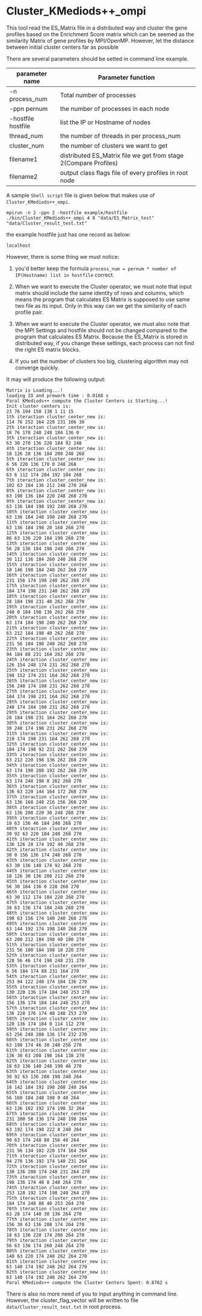 <a name="Cluster_KMediods++_ompi.doc"></a>
# Cluster_KMediods++_ompi #

This tool read the ES_Matrix file in a distributed way and 
cluster the gene profiles based on the Enrichment Score matrix 
which can be seemed as the similarity Matrix of gene profiles
by MPI/OpenMP. However, let the distance between initial cluster
centers far as possible

There are several parameters should be setted in command line example.

| parameter name | Parameter function |
| -------------- | -------------------|
| -n process_num | Total number of processes |
| -ppn pernum |the number of processes in each node |
| -hostfile hostfile | list the IP or Hostname of nodes |
| thread_num | the number of threads in per process_num |
| cluster_num | the number of clusters we want to get |
| filename1 | distributed ES_Matrix file we get from stage 2(Compare Profiles) |
| filename2 | output class flags file of every profiles in root node |

A sample `Shell script` file is given below that makes use of `Cluster_KMediods++_ompi`.

```shell
mpirun -n 2 -ppn 2 -hostfile example/hostfile ./bin/Cluster_KMediods++_ompi 4 8 "data/ES_Matrix_test" "data/Cluster_result_test.txt"
```

the example hostfile just has one record as below:
```shell
localhost
```

However, there is some thing we must notice:

1. you'd better keep the formula `process_num = pernum * number of IP(Hostname) list in hostfile` correct.

2. When we want to execute the Cluster operator, we must note that input matrix should include the same identity of rows and columns, which means the program that calculates ES Matrix is supposed to use same two file as its input. Only in this way can we get the similarity of each profile pair.

3. When we want to execute the Cluster operator, we must also note that the MPI Settings and hostfile should not be changed compared to the program that calculates ES Matrix. Because the ES_Matrix is stored in distributed way, if you change these settings, each process can not find the right ES matrix blocks.

4. If you set the number of clusters too big, clustering algorithm may not converge quickly.


It may will produce the following output:
```shell
Matrix is Loading...!
loading IO and prework time : 0.0168 s
Paral KMediods++ compute the Cluster Centers is Starting...!
Init cluster centers is:
23 76 194 150 138 1 11 15 
1th iteraction cluster_center_new is:
114 76 252 164 220 231 106 30 
2th iteraction cluster_center_new is:
18 76 178 240 248 184 136 0 
3th iteraction cluster_center_new is:
63 30 270 136 220 184 92 248 
4th iteraction cluster_center_new is:
18 126 28 136 184 208 248 268 
5th iteraction cluster_center_new is:
6 56 220 136 170 0 248 268 
6th iteraction cluster_center_new is:
63 6 112 174 204 192 104 268 
7th iteraction cluster_center_new is:
102 63 184 136 212 248 270 268 
8th iteraction cluster_center_new is:
63 198 136 184 220 248 268 270 
9th iteraction cluster_center_new is:
63 136 184 198 192 240 268 270 
10th iteraction cluster_center_new is:
63 136 184 248 198 240 268 270 
11th iteraction cluster_center_new is:
63 136 184 198 20 168 268 270 
12th iteraction cluster_center_new is:
86 63 136 220 184 198 268 270 
13th iteraction cluster_center_new is:
56 28 136 184 198 248 268 270 
14th iteraction cluster_center_new is:
30 112 136 184 260 240 268 270 
15th iteraction cluster_center_new is:
18 146 198 184 240 262 268 270 
16th iteraction cluster_center_new is:
231 156 174 198 240 262 268 270 
17th iteraction cluster_center_new is:
184 174 198 231 240 262 268 270 
18th iteraction cluster_center_new is:
28 184 198 231 40 262 268 270 
19th iteraction cluster_center_new is:
248 0 184 198 136 262 268 270 
20th iteraction cluster_center_new is:
63 174 184 198 240 262 268 270 
21th iteraction cluster_center_new is:
63 212 184 198 40 262 268 270 
22th iteraction cluster_center_new is:
231 56 184 198 248 262 268 270 
23th iteraction cluster_center_new is:
94 184 88 231 164 262 268 270 
24th iteraction cluster_center_new is:
126 154 248 174 231 262 268 270 
25th iteraction cluster_center_new is:
198 152 174 231 164 262 268 270 
26th iteraction cluster_center_new is:
156 248 174 198 231 262 268 270 
27th iteraction cluster_center_new is:
184 174 198 231 164 262 268 270 
28th iteraction cluster_center_new is:
248 174 184 198 231 262 268 270 
29th iteraction cluster_center_new is:
28 184 198 231 164 262 268 270 
30th iteraction cluster_center_new is:
30 248 174 198 231 262 268 270 
31th iteraction cluster_center_new is:
210 174 198 231 164 262 268 270 
32th iteraction cluster_center_new is:
184 174 198 92 231 262 268 270 
33th iteraction cluster_center_new is:
63 212 220 198 136 262 268 270 
34th iteraction cluster_center_new is:
63 174 198 208 192 262 268 270 
35th iteraction cluster_center_new is:
63 174 248 198 8 262 268 270 
36th iteraction cluster_center_new is:
136 63 220 144 164 172 268 270 
37th iteraction cluster_center_new is:
63 136 168 248 216 156 268 270 
38th iteraction cluster_center_new is:
63 136 208 220 30 248 268 270 
39th iteraction cluster_center_new is:
18 63 136 46 184 248 268 270 
40th iteraction cluster_center_new is:
30 92 63 220 184 248 268 270 
41th iteraction cluster_center_new is:
136 126 28 174 192 40 268 270 
42th iteraction cluster_center_new is:
30 0 156 136 174 248 268 270 
43th iteraction cluster_center_new is:
63 30 136 140 174 92 268 270 
44th iteraction cluster_center_new is:
18 126 30 136 208 212 268 270 
45th iteraction cluster_center_new is:
56 30 184 136 0 228 268 270 
46th iteraction cluster_center_new is:
63 30 112 174 184 220 268 270 
47th iteraction cluster_center_new is:
38 63 136 174 184 248 268 270 
48th iteraction cluster_center_new is:
198 63 156 174 140 240 268 270 
49th iteraction cluster_center_new is:
63 144 192 174 198 240 268 270 
50th iteraction cluster_center_new is:
63 208 212 184 198 40 100 270 
51th iteraction cluster_center_new is:
231 56 100 184 198 18 220 270 
52th iteraction cluster_center_new is:
128 56 46 174 198 248 231 270 
53th iteraction cluster_center_new is:
6 56 184 174 88 231 164 270 
54th iteraction cluster_center_new is:
253 94 122 248 174 184 136 270 
55th iteraction cluster_center_new is:
130 220 136 174 184 248 253 270 
56th iteraction cluster_center_new is:
156 136 174 184 144 248 253 270 
57th iteraction cluster_center_new is:
136 228 176 174 48 248 253 270 
58th iteraction cluster_center_new is:
128 136 174 184 0 114 112 270 
59th iteraction cluster_center_new is:
63 256 248 208 136 174 232 270 
60th iteraction cluster_center_new is:
63 198 174 46 30 248 256 270 
61th iteraction cluster_center_new is:
136 30 63 208 198 164 138 270 
62th iteraction cluster_center_new is:
18 63 136 140 248 198 46 270 
63th iteraction cluster_center_new is:
30 92 63 136 208 198 240 264 
64th iteraction cluster_center_new is:
18 142 184 192 198 208 240 264 
65th iteraction cluster_center_new is:
56 160 184 248 198 0 40 264 
66th iteraction cluster_center_new is:
63 136 102 192 174 198 32 264 
67th iteraction cluster_center_new is:
231 200 58 136 174 248 198 264 
68th iteraction cluster_center_new is:
63 192 174 198 222 8 240 264 
69th iteraction cluster_center_new is:
90 63 174 248 88 156 40 264 
70th iteraction cluster_center_new is:
231 56 134 102 220 174 164 264 
71th iteraction cluster_center_new is:
94 270 136 192 174 140 231 264 
72th iteraction cluster_center_new is:
130 136 208 174 248 231 264 270 
73th iteraction cluster_center_new is:
198 136 174 48 8 248 264 270 
74th iteraction cluster_center_new is:
253 128 192 174 198 240 264 270 
75th iteraction cluster_center_new is:
184 174 248 88 40 253 264 270 
76th iteraction cluster_center_new is:
63 28 174 140 30 136 264 270 
77th iteraction cluster_center_new is:
156 30 63 136 208 174 264 270 
78th iteraction cluster_center_new is:
18 63 136 220 174 208 264 270 
79th iteraction cluster_center_new is:
56 63 136 174 260 248 264 270 
80th iteraction cluster_center_new is:
140 63 220 174 248 262 264 270 
81th iteraction cluster_center_new is:
63 140 174 192 248 262 264 270 
82th iteraction cluster_center_new is:
63 140 174 192 248 262 264 270 
Paral KMediods++ compute the Cluster Centers Spent: 0.8762 s
```

There is also no more need of you to input anything in command line. However,
the cluster_flag_vector will be written to file `data/Cluster_result_test.txt` 
in root process.